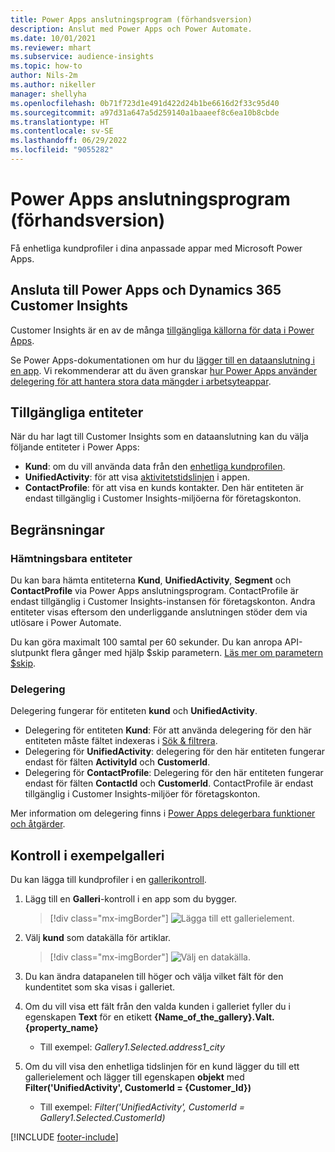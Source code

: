 ```yaml
---
title: Power Apps anslutningsprogram (förhandsversion)
description: Anslut med Power Apps och Power Automate.
ms.date: 10/01/2021
ms.reviewer: mhart
ms.subservice: audience-insights
ms.topic: how-to
author: Nils-2m
ms.author: nikeller
manager: shellyha
ms.openlocfilehash: 0b71f723d1e491d422d24b1be6616d2f33c95d40
ms.sourcegitcommit: a97d31a647a5d259140a1baaeef8c6ea10b8cbde
ms.translationtype: HT
ms.contentlocale: sv-SE
ms.lasthandoff: 06/29/2022
ms.locfileid: "9055282"
---
```

# <a name="power-apps-connector-preview"></a>Power Apps anslutningsprogram (förhandsversion)

Få enhetliga kundprofiler i dina anpassade appar med Microsoft Power Apps.

## <a name="connect-power-apps-and-dynamics-365-customer-insights"></a>Ansluta till Power Apps och Dynamics 365 Customer Insights

Customer Insights är en av de många [tillgängliga källorna för data i Power Apps](/powerapps/maker/canvas-apps/working-with-data-sources).

Se Power Apps-dokumentationen om hur du [lägger till en dataanslutning i en app](/powerapps/maker/canvas-apps/add-data-connection). Vi rekommenderar att du även granskar [hur Power Apps använder delegering för att hantera stora data mängder i arbetsyteappar](/powerapps/maker/canvas-apps/delegation-overview).

## <a name="available-entities"></a>Tillgängliga entiteter

När du har lagt till Customer Insights som en dataanslutning kan du välja följande entiteter i Power Apps:

- **Kund**: om du vill använda data från den [enhetliga kundprofilen](customer-profiles.md).
- **UnifiedActivity**: för att visa [aktivitetstidslinjen](activities.md) i appen.
- **ContactProfile**: för att visa en kunds kontakter. Den här entiteten är endast tillgänglig i Customer Insights-miljöerna för företagskonton.

## <a name="limitations"></a>Begränsningar

### <a name="retrievable-entities"></a>Hämtningsbara entiteter

Du kan bara hämta entiteterna **Kund**, **UnifiedActivity**, **Segment** och **ContactProfile** via Power Apps anslutningsprogram. ContactProfile är endast tillgänglig i Customer Insights-instansen för företagskonton. Andra entiteter visas eftersom den underliggande anslutningen stöder dem via utlösare i Power Automate.

Du kan göra maximalt 100 samtal per 60 sekunder. Du kan anropa API-slutpunkt flera gånger med hjälp $skip parametern. [Läs mer om parametern $skip](/connectors/customerinsights/#get-items-from-an-entity).

### <a name="delegation"></a>Delegering

Delegering fungerar för entiteten **kund** och **UnifiedActivity**. 

- Delegering för entiteten **Kund**: För att använda delegering för den här entiteten måste fältet indexeras i [Sök & filtrera](search-filter-index.md).  
- Delegering för **UnifiedActivity**: delegering för den här entiteten fungerar endast för fälten **ActivityId** och **CustomerId**.  
- Delegering för **ContactProfile**: Delegering för den här entiteten fungerar endast för fälten **ContactId** och **CustomerId**. ContactProfile är endast tillgänglig i Customer Insights-miljöer för företagskonton.

Mer information om delegering finns i [Power Apps delegerbara funktioner och åtgärder](/powerapps/maker/canvas-apps/delegation-overview). 

## <a name="example-gallery-control"></a>Kontroll i exempelgalleri

Du kan lägga till kundprofiler i en [gallerikontroll](/powerapps/maker/canvas-apps/add-gallery).

1. Lägg till en **Galleri**-kontroll i en app som du bygger.

    > [!div class="mx-imgBorder"]
    > ![Lägga till ett gallerielement.](media/connector-powerapps9.png "Lägga till ett gallerielement.")

2. Välj **kund** som datakälla för artiklar.

    > [!div class="mx-imgBorder"]
    > ![Välj en datakälla.](media/choose-datasource-powerapps.png "Välj datakälla.")

3. Du kan ändra datapanelen till höger och välja vilket fält för den kundentitet som ska visas i galleriet.

4. Om du vill visa ett fält från den valda kunden i galleriet fyller du i egenskapen **Text** för en etikett **{Name_of_the_gallery}.Valt.{property_name}**  
    - Till exempel: _Gallery1.Selected.address1_city_

5. Om du vill visa den enhetliga tidslinjen för en kund lägger du till ett gallerielement och lägger till egenskapen **objekt** med **Filter('UnifiedActivity', CustomerId = {Customer_Id})**  
    - Till exempel: _Filter('UnifiedActivity', CustomerId = Gallery1.Selected.CustomerId)_


[!INCLUDE [footer-include](includes/footer-banner.md)]
